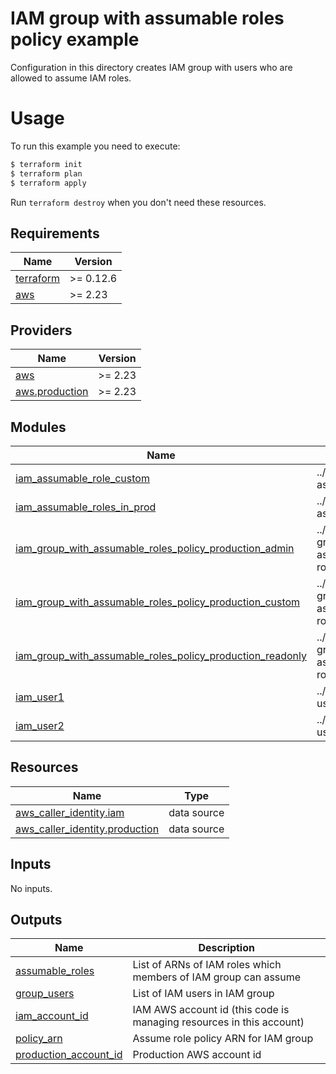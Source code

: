 # IAM group with assumable roles policy example

Configuration in this directory creates IAM group with users who are allowed to assume IAM roles.

# Usage

To run this example you need to execute:

```bash
$ terraform init
$ terraform plan
$ terraform apply
```

Run `terraform destroy` when you don't need these resources.

<!-- BEGINNING OF PRE-COMMIT-TERRAFORM DOCS HOOK -->
## Requirements

| Name | Version |
|------|---------|
| <a name="requirement_terraform"></a> [terraform](#requirement\_terraform) | >= 0.12.6 |
| <a name="requirement_aws"></a> [aws](#requirement\_aws) | >= 2.23 |

## Providers

| Name | Version |
|------|---------|
| <a name="provider_aws"></a> [aws](#provider\_aws) | >= 2.23 |
| <a name="provider_aws.production"></a> [aws.production](#provider\_aws.production) | >= 2.23 |

## Modules

| Name | Source | Version |
|------|--------|---------|
| <a name="module_iam_assumable_role_custom"></a> [iam\_assumable\_role\_custom](#module\_iam\_assumable\_role\_custom) | ../../modules/iam-assumable-role | n/a |
| <a name="module_iam_assumable_roles_in_prod"></a> [iam\_assumable\_roles\_in\_prod](#module\_iam\_assumable\_roles\_in\_prod) | ../../modules/iam-assumable-roles | n/a |
| <a name="module_iam_group_with_assumable_roles_policy_production_admin"></a> [iam\_group\_with\_assumable\_roles\_policy\_production\_admin](#module\_iam\_group\_with\_assumable\_roles\_policy\_production\_admin) | ../../modules/iam-group-with-assumable-roles-policy | n/a |
| <a name="module_iam_group_with_assumable_roles_policy_production_custom"></a> [iam\_group\_with\_assumable\_roles\_policy\_production\_custom](#module\_iam\_group\_with\_assumable\_roles\_policy\_production\_custom) | ../../modules/iam-group-with-assumable-roles-policy | n/a |
| <a name="module_iam_group_with_assumable_roles_policy_production_readonly"></a> [iam\_group\_with\_assumable\_roles\_policy\_production\_readonly](#module\_iam\_group\_with\_assumable\_roles\_policy\_production\_readonly) | ../../modules/iam-group-with-assumable-roles-policy | n/a |
| <a name="module_iam_user1"></a> [iam\_user1](#module\_iam\_user1) | ../../modules/iam-user | n/a |
| <a name="module_iam_user2"></a> [iam\_user2](#module\_iam\_user2) | ../../modules/iam-user | n/a |

## Resources

| Name | Type |
|------|------|
| [aws_caller_identity.iam](https://registry.terraform.io/providers/hashicorp/aws/latest/docs/data-sources/caller_identity) | data source |
| [aws_caller_identity.production](https://registry.terraform.io/providers/hashicorp/aws/latest/docs/data-sources/caller_identity) | data source |

## Inputs

No inputs.

## Outputs

| Name | Description |
|------|-------------|
| <a name="output_assumable_roles"></a> [assumable\_roles](#output\_assumable\_roles) | List of ARNs of IAM roles which members of IAM group can assume |
| <a name="output_group_users"></a> [group\_users](#output\_group\_users) | List of IAM users in IAM group |
| <a name="output_iam_account_id"></a> [iam\_account\_id](#output\_iam\_account\_id) | IAM AWS account id (this code is managing resources in this account) |
| <a name="output_policy_arn"></a> [policy\_arn](#output\_policy\_arn) | Assume role policy ARN for IAM group |
| <a name="output_production_account_id"></a> [production\_account\_id](#output\_production\_account\_id) | Production AWS account id |
<!-- END OF PRE-COMMIT-TERRAFORM DOCS HOOK -->
